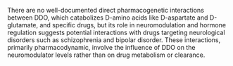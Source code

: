There are no well-documented direct pharmacogenetic interactions between DDO, which catabolizes D-amino acids like D-aspartate and D-glutamate, and specific drugs, but its role in neuromodulation and hormone regulation suggests potential interactions with drugs targeting neurological disorders such as schizophrenia and bipolar disorder. These interactions, primarily pharmacodynamic, involve the influence of DDO on the neuromodulator levels rather than on drug metabolism or clearance.